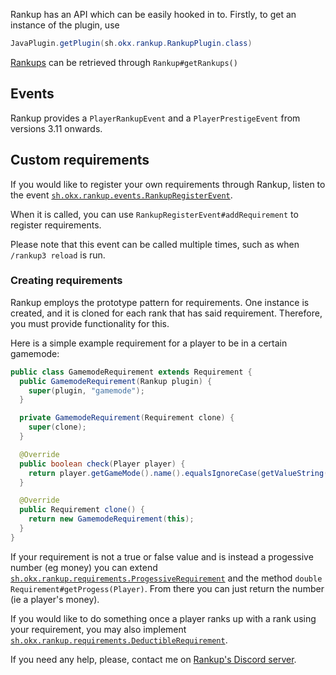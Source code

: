 <meta name="description" content="Information for developers.">

Rankup has an API which can be easily hooked in to.
Firstly, to get an instance of the plugin, use
```java
JavaPlugin.getPlugin(sh.okx.rankup.RankupPlugin.class)
```
[Rankups](./GitHub/Rankup3/RankListCode.html) can be retrieved through `Rankup#getRankups()`

## Events

Rankup provides a `PlayerRankupEvent` and a `PlayerPrestigeEvent` from versions 3.11 onwards.

## Custom requirements

If you would like to register your own requirements through Rankup, listen to the event [`sh.okx.rankup.events.RankupRegisterEvent`](./GitHub/Rankup3/RankRegisterEventCode.html).

When it is called, you can use `RankupRegisterEvent#addRequirement` to register requirements.

Please note that this event can be called multiple times, such as when `/rankup3 reload` is run. 

### Creating requirements

Rankup employs the prototype pattern for requirements. One instance is created, and it is cloned for each rank that has said requirement. Therefore, you must provide functionality for this.

Here is a simple example requirement for a player to be in a certain gamemode:

```java
public class GamemodeRequirement extends Requirement {
  public GamemodeRequirement(Rankup plugin) {
    super(plugin, "gamemode");
  }

  private GamemodeRequirement(Requirement clone) {
    super(clone);
  }

  @Override
  public boolean check(Player player) {
    return player.getGameMode().name().equalsIgnoreCase(getValueString());
  }

  @Override
  public Requirement clone() {
    return new GamemodeRequirement(this);
  }
}
```

If your requirement is not a true or false value and is instead a progessive number (eg money) you can extend [`sh.okx.rankup.requirements.ProgessiveRequirement`](./GitHub/Rankup3/ProgressiveRequirementCode.html) and the method `double Requirement#getProgess(Player)`. From there you can just return the number (ie a player's money).

If you would like to do something once a player ranks up with a rank using your requirement, you may also implement  [`sh.okx.rankup.requirements.DeductibleRequirement`](./GitHub/Rankup3/DeductibleRequirementCode.html). 

If you need any help, please, contact me on [Rankup's Discord server](./Discord/Okx-Corner.html).
